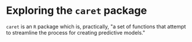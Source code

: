 # Exploring the `caret` package

`caret` is an `R` package which is, practically, "a set of functions that attempt to streamline the process for creating predictive models."
